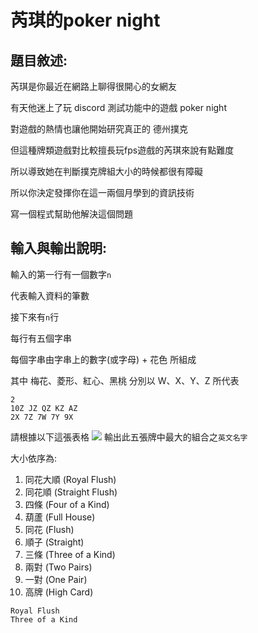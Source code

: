 # 芮琪的poker night
## 題目敘述:

芮琪是你最近在網路上聊得很開心的女網友

有天他迷上了玩 discord 測試功能中的遊戲 poker night

對遊戲的熱情也讓他開始研究真正的 德州撲克

但這種牌類遊戲對比較擅長玩fps遊戲的芮琪來說有點難度

所以導致她在判斷撲克牌組大小的時候都很有障礙

所以你決定發揮你在這一兩個月學到的資訊技術

寫一個程式幫助他解決這個問題


## 輸入與輸出說明:

輸入的第一行有一個數字`n`

代表輸入資料的筆數

接下來有`n`行

每行有五個字串

每個字串由字串上的數字(或字母) + 花色 所組成

其中 梅花、菱形、紅心、黑桃 分別以  W、X、Y、Z  所代表

```
2
10Z JZ QZ KZ AZ
2X 7Z 7W 7Y 9X
```


請根據以下這張表格
![](https://encrypted-tbn0.gstatic.com/images?q=tbn:ANd9GcRBzuHHIPEm1J7OmR4C1779oJ6ruUEXUddADoSc-OJ0zJwbw__jGdhtH1Wv2Z4GK2rlgy0&usqp=CAU)
輸出此五張牌中最大的組合之`英文名字`

大小依序為:
1. 同花大順 (Royal Flush)
2. 同花順 (Straight Flush)
3. 四條 (Four of a Kind)
4. 葫蘆 (Full House)
5. 同花 (Flush)
6. 順子 (Straight)
7. 三條 (Three of a Kind)
8. 兩對 (Two Pairs)
9. 一對 (One Pair)
10. 高牌 (High Card)


```
Royal Flush
Three of a Kind
```
